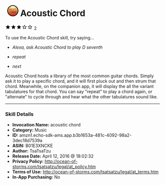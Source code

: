 # &nbsp;<img src="skill_icon" alt="Acoustic Chord icon" width="36"> Acoustic Chord
![3 stars](../../images/ic_star_black_18dp_1x.png)![3 stars](../../images/ic_star_black_18dp_1x.png)![3 stars](../../images/ic_star_black_18dp_1x.png)![3 stars](../../images/ic_star_border_black_18dp_1x.png)![3 stars](../../images/ic_star_border_black_18dp_1x.png) 2

To use the Acoustic Chord skill, try saying...

* *Alexa, ask Acoustic Chord to play D seventh*

* *repeat*

* *next*

Acoustic Chord hosts a library of the most common guitar chords. Simply ask it to play a specific chord, and it will first pluck out and then strum that chord. Meanwhile, on the companion app, it will display the all the variant tabulatures for that chord. You can say "repeat" to play a chord again, or "alternate" to cycle through and hear what the other tabulatures sound like.

***

### Skill Details

* **Invocation Name:** acoustic chord
* **Category:** Music
* **ID:** amzn1.echo-sdk-ams.app.b3b1653a-481c-4092-98a2-3dec18d7539a
* **ASIN:** B01E3XNCKE
* **Author:** TsaTsaTzu
* **Release Date:** April 12, 2016 @ 18:02:32
* **Privacy Policy:** http://ocean-of-storms.com/tsatsatzu/legal/at_policy.htm
* **Terms of Use:** http://ocean-of-storms.com/tsatsatzu/legal/at_terms.htm
* **In-App Purchasing:** No
